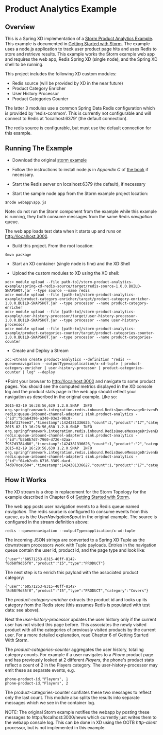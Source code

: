 # Product Analytics Example


## Overview

This is a Spring XD implementation of a [Storm Product Analytics Example](https://github.com/storm-book/examples-ch06-real-life-app). This example is documented in [Getting Started with Storm](http://ifeve.com/wp-content/uploads/2014/03/Getting-Started-With-Storm-Jonathan-Leibiusky-Gabriel-E_1276.pdf). The example uses a node.js application to track user product page hits and uses Redis to store and retrieve results. This example works the Storm example web app and requires the web app, Redis Spring XD (single node), and the Spring XD shell to be running.

This project includes the following XD custom modules:

* Redis source (will be provided by XD in the near future)
* Product Category Enricher
* User History Processor
* Product Categories Counter

The latter 3 modules use a common Spring Data Redis configuration which is provided by 'redis-common'. This is currently not configurable and will connect to Redis at 'localhost:6379' (the default connection).

The redis source is configurable, but must use the default connection for this example.


## Running The Example

* Download the original [storm example](https://github.com/storm-book/examples-ch06-real-life-app)
* Follow the instructions to install node.js in *Appendix C* of [the book](http://ifeve.com/wp-content/uploads/2014/03/Getting-Started-With-Storm-Jonathan-Leibiusky-Gabriel-E_1276.pdf) if necessary.

* Start the Redis server on localhost:6379 (the default), if necessary

* Start the sample node app from the Storm example project location:

````
$node webapp\app.js
````
Note: do not run the Storm component from the example while this example is running, they both consume messages from the same Redis *navigation* queue.

The web app loads test data when it starts up and runs on [http://localhost:3000]().

* Build this project. From the root location:

````
$mvn package
````

* Start an XD container (single node is fine) and the XD Shell

* Upload the custom modules to XD using the XD shell:

````
xd:> module upload --file path-to]/storm-product-analytics-example/spring-xd-redis-source/target/redis-source-1.0.0.BUILD-SNAPSHOT.jar --type source --name redis
xd:> module upload --file [path-to]/storm-product-analytics-example/product-category-enricher/target/product-category-enricher-1.0.0.BUILD-SNAPSHOT.jar --type processor --name product-category-enricher
xd:> module upload --file [path-to]/storm-product-analytics-example/user-history-processor/target/user-history-processor-1.0.0.BUILD-SNAPSHOT.jar --type processor --name user-history-processor
xd:> module upload --file [path-to]/storm-product-analytics-example/product-categories-counter/target/product-categories-counter-1.0.0.BUILD-SNAPSHOT.jar --type processor --name product-categories-counter
````
* Create and Deploy a Stream
````
xd:>stream create product-analytics --definition "redis --queue=navigation --outputType=application/x-xd-tuple | product-category-enricher | user-history-processor | product-categories-counter | log" --deploy
````
*Point your browser to [http://localhost:3000]() and navigate to some product pages. You should see the computed metrics displayed in the XD console log and the product stats page in the web app should reflect your navigation as described in the original example. Like so:

````
2015-02-19 16:28:56,629 1.2.0.SNAP  INFO org.springframework.integration.redis.inbound.RedisQueueMessageDrivenEndpoint#0-redis:queue-inbound-channel-adapter1 sink.product-analytics - {"id":"5da64396-a340-03e3-98c8-461bf317eee3","timestamp":1424381336625,"count":2,"product":"17","category":"Players"}
2015-02-19 16:28:56,630 1.2.0.SNAP  INFO org.springframework.integration.redis.inbound.RedisQueueMessageDrivenEndpoint#0-redis:queue-inbound-channel-adapter1 sink.product-analytics - {"id":"b3b8b7d7-7960-d726-42aa-7937d3784d80","timestamp":1424381336626,"count":1,"product":"2","category":"TVs"}
2015-02-19 16:28:56,630 1.2.0.SNAP  INFO org.springframework.integration.redis.inbound.RedisQueueMessageDrivenEndpoint#0-redis:queue-inbound-channel-adapter1 sink.product-analytics - {"id":"04eb2cdb-6716-3309-dacd-74d070ca0504","timestamp":1424381336627,"count":1,"product":"17","category":"Mounts"}
````
## How it Works

The XD stream is a drop in replacement for the Storm Topology for the example described in Chapter 6 of [Getting Started with Storm](http://ifeve.com/wp-content/uploads/2014/03/Getting-Started-With-Storm-Jonathan-Leibiusky-Gabriel-E_1276.pdf). 

The web app posts user navigation events to a Redis queue named *navigation*. The redis source is configured to consume events from this queue, as is the *UserNavigationSpout* in the original example. The source is configured in the stream definition above:

````
redis --queue=navigation --outputType=application/x-xd-tuple
````
The incoming JSON strings are converted to a Spring XD Tuple as the downstream processors work with Tuple payloads. Entries in the navigation queue contain the user id, product id, and the page type and look like:

````
{"user":"60571253-8315-40ff-8142-f8d68f9d35f0","product":"15","type":"PRODUCT"}
```` 
The next step is to enrich this payload with the associated product category:

````
{"user":"60571253-8315-40ff-8142-f8d68f9d35f0","product":"15","type":"PRODUCT","category":"Covers"}
````
The *product-category-enricher* extracts the product id and looks up its category from the Redis store (this assumes Redis is populated with test data: see above).

Next the *user-history-processor* updates the user history only if the current user has not visited this page before. This associates the newly visited product with all the categories of previously visited products by the current user. For a more detailed explanation, read Chapter 6 of Getting Started With Storm.  

The *product-categories-counter* aggregates the user history, totaling category counts. For example if a user navigates to a *Phone* product page and has previously looked at 2 different *Players*, the phone's product stats reflect a count of 2 in the Players category. The user-history-processor may emit these as separate events, e.g.

````
phone-product-id,"Players", 1
phone-product-id,"Players", 2
````
The product-categories-counter conflates these two messages to reflect only the last count. This module also splits the results into separate messages which we see in the container log. 

NOTE: The original Storm example notifies the webapp by posting these messages to http://localhost:3000/news which currently just writes them to the webapp console log. This can be done in XD using the OOTB *http-client*  processor, but is not implemented in this example.


